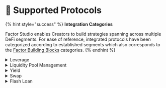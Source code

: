 # 🔗 Supported Protocols

{% hint style="success" %}
**Integration Categories**

Factor Studio enables Creators to build strategies spanning across multiple DeFi segments. For ease of reference, integrated protocols have been categorized according to established segments which also corresponds to the [Factor Building Blocks](../factor-building-blocks/factor-building-blocks.md) categories.
{% endhint %}

<details>

<summary>Leverage</summary>

* [Aave](https://aave.com/)
* [Compound](https://compound.finance/)
* [Silo](https://www.silo.finance/)
* [Lodestar Finance](https://www.lodestarfinance.io/)
* [Tender.Fi](https://www.tender.fi)

</details>

<details>

<summary>Liquidity Pool Management</summary>

* [Camelot](https://camelot.exchange/)
* [Uniswap V3](https://uniswap.org/)
* [Trader Joe](https://www.traderjoexyz.com/)

</details>

<details>

<summary>Yield</summary>

* [Gains Network](https://gainsnetwork.io/)
* [GMX](https://gmx.io/)
* [Lodestar Finance](https://www.lodestarfinance.io/)
* [MUX Protocol](https://mux.network/#/)
* [Penpie](https://docs.penpiexyz.io/)
* [Radiant](https://radiant.capital/)
* [Umami Finance](https://umami.finance/)
* [Vela Exchange](https://www.vela.exchange/)

</details>

<details>

<summary>Swap</summary>

* [OpenOcean](https://openocean.finance/)
* [Trader Joe](https://www.traderjoexyz.com/)
* [Uniswap V3](https://uniswap.org/)
* [Vela Exchange](https://www.vela.exchange/)

</details>

<details>

<summary>Flash Loan</summary>

* [Balancer](https://balancer.fi/)

</details>
